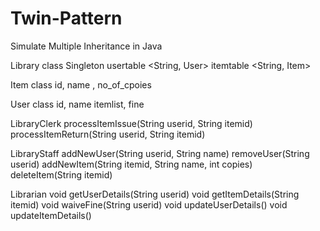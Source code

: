 # Twin-Pattern
Simulate Multiple Inheritance in Java

Library class
	Singleton
	usertable <String, User>
	itemtable <String, Item>

Item class
	id, name , no_of_cpoies

User class
	id, name itemlist, fine

LibraryClerk 
	processItemIssue(String userid, String itemid)
	processItemReturn(String userid, String itemid)

LibraryStaff
	addNewUser(String userid, String name)
	removeUser(String userid)
	addNewItem(String itemid, String name, int copies)
	deleteItem(String itemid)

Librarian
	void getUserDetails(String userid)
	void getItemDetails(String itemid)
	void waiveFine(String userid)
	void updateUserDetails()
	void updateItemDetails()




